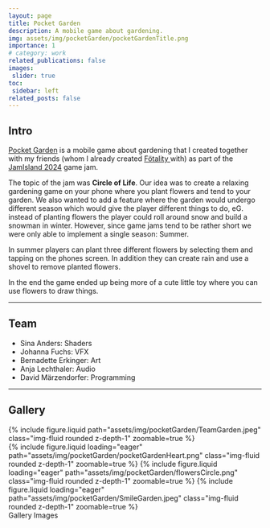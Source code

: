 ```yaml
---
layout: page
title: Pocket Garden
description: A mobile game about gardening.
img: assets/img/pocketGarden/pocketGardenTitle.png
importance: 1
# category: work
related_publications: false
images:
 slider: true
toc:
 sidebar: left
related_posts: false
---
```


## Intro

<a href="https://maerzy.itch.io/pocketgarden">Pocket Garden</a> is a mobile game about gardening that I created together with my friends (whom I already created <a href= "{{site.url}}/projects/foetality/">Fötality </a> with) as part of the <a href="https://itch.io/jam/jamisland-schmiede2024">JamIsland 2024</a> game jam.

The topic of the jam was **Circle of Life**. Our idea was to create a relaxing gardening game on your phone where you plant flowers and tend to your garden. We also wanted to add a feature where the garden would undergo different season which would give the player different things to do, eG. instead of planting flowers the player could roll around snow and build a snowman in winter. However, since game jams tend to be rather short we were only able to implement a single season: Summer.

In summer players can plant three different flowers by selecting them and tapping on the phones screen. In addition they can create rain and use a shovel to remove planted flowers. 

In the end the game ended up being more of a cute little toy where you can use flowers to draw things.

---

## Team
- Sina Anders: Shaders
- Johanna Fuchs: VFX
- Bernadette Erkinger: Art
- Anja Lechthaler: Audio
- David Märzendorfer: Programming

---

## Gallery

<div class="row mt-3">
    <div class="col-sm mt-3 mt-md-0">
        {% include figure.liquid path="assets/img/pocketGarden/TeamGarden.jpeg" class="img-fluid rounded z-depth-1" zoomable=true %}
    </div>
</div>

<swiper-container keyboard="true" navigation="true" pagination="true" pagination-clickable="true" pagination-dynamic-bullets="true" rewind="true">
  <swiper-slide>{% include figure.liquid loading="eager" path="assets/img/pocketGarden/pocketGardenHeart.png" class="img-fluid rounded z-depth-1" zoomable=true %}</swiper-slide>
  <swiper-slide>{% include figure.liquid loading="eager" path="assets/img/pocketGarden/flowersCircle.png" class="img-fluid rounded z-depth-1" zoomable=true %}</swiper-slide>
  <swiper-slide>{% include figure.liquid loading="eager" path="assets/img/pocketGarden/SmileGarden.jpeg" class="img-fluid rounded z-depth-1" zoomable=true %}</swiper-slide>
</swiper-container>
<div class="caption">
    Gallery Images
</div>
